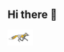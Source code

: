 ## Hi there 👋
<img src="https://github.com/Ivan3324176/Ivan3324176/blob/main/1.gif" alt="The Unlimited" width="50">

